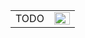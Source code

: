   <table width="100%">
    <tbody>
    <tr>
      <td width="60%" valign="top">TODO</td>
      <td width="40%" rowspan="2">
        <img width="100%" src="https://64.media.tumblr.com/b6231b4d5e3be51d0a8b302f29e628ae/tumblr_om3zookB751rnbw6mo2_r1_540.gifv"/>
      </td>
    </tr>
    </tbody>
  </table>
